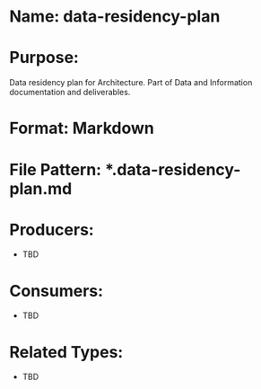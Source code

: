 # Name: data-residency-plan

# Purpose:
Data residency plan for Architecture. Part of Data and Information documentation and deliverables.

# Format: Markdown

# File Pattern: *.data-residency-plan.md

# Producers:
- TBD

# Consumers:
- TBD

# Related Types:
- TBD
